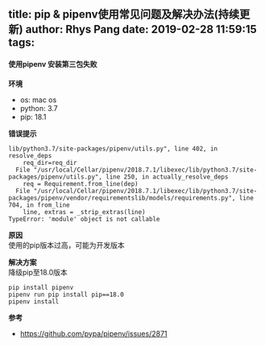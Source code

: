 title: pip & pipenv使用常见问题及解决办法(持续更新)
author: Rhys Pang
date: 2019-02-28 11:59:15
tags:
---
#### 使用pipenv 安装第三包失败

**环境**  
- os: mac os  
- python: 3.7
- pip: 18.1

**错误提示**
```
lib/python3.7/site-packages/pipenv/utils.py", line 402, in resolve_deps
    req_dir=req_dir
  File "/usr/local/Cellar/pipenv/2018.7.1/libexec/lib/python3.7/site-packages/pipenv/utils.py", line 250, in actually_resolve_deps
    req = Requirement.from_line(dep)
  File "/usr/local/Cellar/pipenv/2018.7.1/libexec/lib/python3.7/site-packages/pipenv/vendor/requirementslib/models/requirements.py", line 704, in from_line
    line, extras = _strip_extras(line)
TypeError: 'module' object is not callable
```
**原因**  
使用的pip版本过高，可能为开发版本

**解决方案**  
降级pip至18.0版本
```
pip install pipenv
pipenv run pip install pip==18.0
pipenv install
```
**参考**  
- https://github.com/pypa/pipenv/issues/2871
